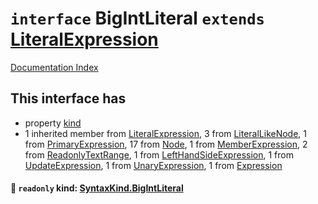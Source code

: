 # `interface` BigIntLiteral `extends` [LiteralExpression](../interface.LiteralExpression/README.md)

[Documentation Index](../README.md)

## This interface has

- property [kind](#-readonly-kind-syntaxkindbigintliteral)
- 1 inherited member from [LiteralExpression](../interface.LiteralExpression/README.md), 3 from [LiteralLikeNode](../interface.LiteralLikeNode/README.md), 1 from [PrimaryExpression](../interface.PrimaryExpression/README.md), 17 from [Node](../interface.Node/README.md), 1 from [MemberExpression](../interface.MemberExpression/README.md), 2 from [ReadonlyTextRange](../interface.ReadonlyTextRange/README.md), 1 from [LeftHandSideExpression](../interface.LeftHandSideExpression/README.md), 1 from [UpdateExpression](../interface.UpdateExpression/README.md), 1 from [UnaryExpression](../interface.UnaryExpression/README.md), 1 from [Expression](../interface.Expression/README.md)


#### 📄 `readonly` kind: [SyntaxKind.BigIntLiteral](../enum.SyntaxKind/README.md#bigintliteral--10)



